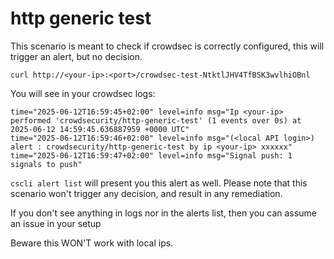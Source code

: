 # http generic test

This scenario is meant to check if crowdsec is correctly configured, this will
trigger an alert, but no decision.

`curl http://<your-ip>:<port>/crowdsec-test-NtktlJHV4TfBSK3wvlhiOBnl` 

You will see in your crowdsec logs: 

```
time="2025-06-12T16:59:45+02:00" level=info msg="Ip <your-ip> performed 'crowdsecurity/http-generic-test' (1 events over 0s) at 2025-06-12 14:59:45.636887959 +0000 UTC"
time="2025-06-12T16:59:46+02:00" level=info msg="(<local API login>) alert : crowdsecurity/http-generic-test by ip <your-ip> xxxxxx"
time="2025-06-12T16:59:47+02:00" level=info msg="Signal push: 1 signals to push"
```

`cscli alert list` will present you this alert as well. Please note that this
scenario won't trigger any decision, and result in any remediation.

If you don't see anything in logs nor in the alerts list, then you can assume an
issue in your setup


Beware this WON'T work with local ips.

